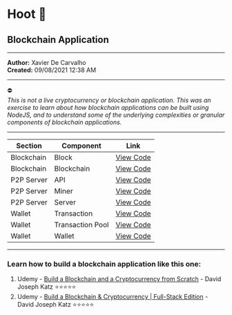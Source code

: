 # Hoot :link:
## Blockchain Application

---

**Author:** Xavier De Carvalho     
**Created:** 09/08/2021 12:38 AM     

---

:no_entry:     
_This is not a live cryptocurrency or blockchain application. This was an exercise to learn about how blockchain applications can be built using NodeJS, and to understand some of the underlying complexities or granular components of blockchain applications._

---

Section | Component | Link
--- | --- | ---
Blockchain | Block | [View Code](./blockchain/block.js)
Blockchain | Blockchain | [View Code](./blockchain/blockchain.js)
P2P Server | API | [View Code](./app/index.js)
P2P Server | Miner | [View Code](./app/miner.js)
P2P Server | Server | [View Code](./app/p2p-server.js)
Wallet | Transaction | [View Code](./wallet/transaction.js)
Wallet | Transaction Pool | [View Code](./wallet/transaction-pool.js)
Wallet | Wallet | [View Code](./wallet/index.js)

---

### Learn how to build a blockchain application like this one:     
1. Udemy - [Build a Blockchain and a Cryptocurrency from Scratch](https://www.udemy.com/course/build-blockchain/) - David Joseph Katz :star::star::star::star::star:     
2. Udemy - [Build a Blockchain & Cryptocurrency | Full-Stack Edition](https://www.udemy.com/course/build-blockchain-full-stack/) - David Joseph Katz :star::star::star::star::star: